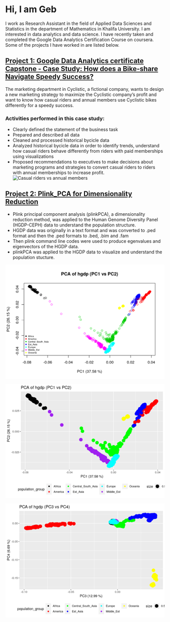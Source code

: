 # Hi, I am Geb

I work as Research Assistant in the field of Applied Data Sciences and Statistics in the department of Mathematics in Khalifa University. I am interested in data analytics and data science. I have recently taken and completed the Google Data Analytics Certification Course on coursera. Some of the projects I have worked in are listed below.

## [Project 1: Google Data Analytics certificate Capstone - Case Study: How does a Bike-share Navigate Speedy Success?](https://github.com/ghiwotkal/Capstone_project/blob/main/Case%20study%20Cyclistic%20Bike-share%20Analysis.ipynb)
The marketing department in Cyclistic, a fictional company, wants to design a new marketing strategy to maximize the Cyclistic company’s profit and want to know how casual riders and annual members use Cyclistic bikes differently for a speedy success.
### Activities performed in this case study:
* Clearly defined the statement of the business task
* Prepared and described all data 
* Cleaned and processed historical bycicle data
* Analyzed historical bycicle data in order to identify trends, understand how casual riders behave differently from riders with paid memberships using visualizations
* Proposed recommendations to  executives to make decisions about marketing programs and strategies to convert casual riders to riders with annual memberships to increase profit.
![Casual riders vs annual members](https://github.com/ghiwotkal/Capstone_project/blob/main/capstone.png)

## [Project 2: Plink_PCA for Dimensionality Reduction](https://github.com/ghiwotkal/plinkPCA/blob/main/R%20Notebook.pdf)
* Plink principal component analysis (plinkPCA), a dimensionality reduction method, was applied to the Human Genome Diversity Panel (HGDP-CEPH) data to understand the population structure. 
* HGDP data was originally  in a text format and was converted to .ped format and then the .ped formats to .bed, .bim and .fam
* Then plink command line codes were used to produce egenvalues and eigenvectors of the HGDP data.
* plinkPCA was applied to the HGDP data to visualize and understand the population stucture.

![PC1 vs PC2 of the HGDP data](https://github.com/ghiwotkal/plinkPCA/blob/main/PCA%20of%20HGDP%20(PC1%20vs%20PC2).png)

![PC1 vs PC2 of the HGDP data](https://github.com/ghiwotkal/plinkPCA/blob/main/PC1%20vs%20PC2%20of%20HGDP.png)

![PC3 vs PC4 of the HGDP data](https://github.com/ghiwotkal/plinkPCA/blob/main/PC3%20vs%20PC4%20of%20HGDP.png)
